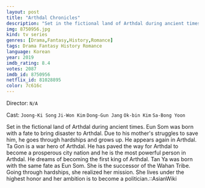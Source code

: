 ```yaml
---
layout: post
title: "Arthdal Chronicles"
description: "Set in the fictional land of Arthdal during ancient times. Eun Som was born with a fate to bring disaster to Arthdal. Due to his mother's struggles to save him, he goes through hardships and grows up. He appears again in Arthdal. Ta Gon is a war hero of Arthdal. He has paved the way for Arthdal to become a prosperous city nation and he is the most powerful person in Arthdal. He dreams of becoming the first king of .."
img: 8750956.jpg
kind: tv series
genres: [Drama,Fantasy,History,Romance]
tags: Drama Fantasy History Romance 
language: Korean
year: 2019
imdb_rating: 8.4
votes: 2087
imdb_id: 8750956
netflix_id: 81028895
color: 7c616c
---
```

Director: `N/A`  

Cast: `Joong-Ki Song` `Ji-Won Kim` `Dong-Gun Jang` `Ok-bin Kim` `Sa-Bong Yoon` 

Set in the fictional land of Arthdal during ancient times. Eun Som was born with a fate to bring disaster to Arthdal. Due to his mother's struggles to save him, he goes through hardships and grows up. He appears again in Arthdal. Ta Gon is a war hero of Arthdal. He has paved the way for Arthdal to become a prosperous city nation and he is the most powerful person in Arthdal. He dreams of becoming the first king of Arthdal. Tan Ya was born with the same fate as Eun Som. She is the successor of the Wahan Tribe. Going through hardships, she realized her mission. She lives under the highest honor and her ambition is to become a politician.::AsianWiki